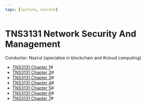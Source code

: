 ```yaml
---
tags: [lecture, current]
---
```


# TNS3131 Network Security And Management

Conductor: Nazrul (specialise in blockchain and #cloud computing)

- [TNS3131 Chapter 1](202209261333.md)#
- [TNS3131 Chapter 2](202210052152.md)#
- [TNS3131 Chapter 3](202210122051.md)#
- [TNS3131 Chapter 4](202210182233.md)#
- [TNS3131 Chapter 5](202210312225.md)#
- [TNS3131 Chapter 6](202211091450.md)#
- [TNS3131 Chapter 7](202212052002.md)#
